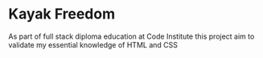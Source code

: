 # Kayak Freedom

As part of full stack diploma education at Code Institute this project aim to validate my essential knowledge of HTML and CSS
